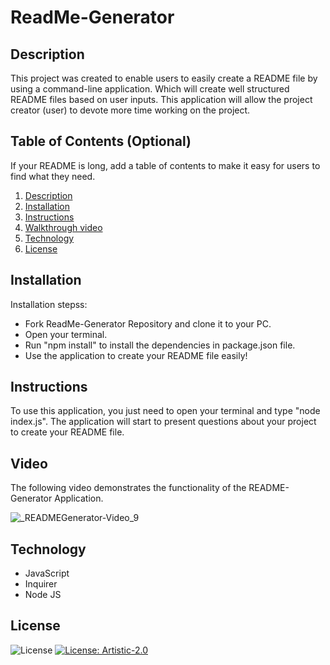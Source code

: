 # ReadMe-Generator

## Description

This project was created to enable users to easily create a README file by using a command-line application. 
Which will create well structured README files based on user inputs.
This application will allow the project creator (user) to devote more time working on the project.


## Table of Contents (Optional)

If your README is long, add a table of contents to make it easy for users to find what they need.

1. [Description](#description)
2. [Installation](#instalation)
3. [Instructions](#instructions)
4. [Walkthrough video](#video)
5. [Technology](#technology)
6. [License](#license)



## Installation

Installation stepss:
- Fork ReadMe-Generator Repository and clone it to your PC. 
- Open your terminal.
- Run "npm install" to install the dependencies in package.json file.
- Use the application to create your README file easily!

## Instructions 

To use this application, you just need to open your terminal and type "node index.js". 
The application will start to present questions about your project to create your README file.

## Video
The following video demonstrates the functionality of the README-Generator Application. 

![_READMEGenerator-Video_9](https://user-images.githubusercontent.com/94599271/153767036-076d7cf6-ea66-46ea-9292-8cec595047f9.gif)

## Technology

- JavaScript
- Inquirer
- Node JS

## License

![License](https://img.shields.io/badge/License-MIT-brightgreen)
[![License: Artistic-2.0](https://img.shields.io/badge/License-Perl-0298c3.svg)](https://opensource.org/licenses/Artistic-2.0)




